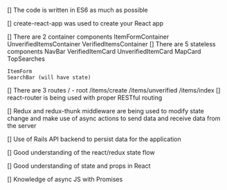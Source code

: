 [] The code is written in ES6 as much as possible

[] create-react-app was used to create your React app

[] There are 2 container components
    ItemFormContainer
    UnverifiedItemsContainer
    VerifiedItemsContainer
[] There are 5 stateless components
    NavBar
    VerifiedItemCard
    UnverifiedItemCard
    MapCard
    TopSearches

    ItemForm
    SearchBar (will have state)
[] There are 3 routes
    / - root
    /items/create
    /items/unverified 
    /items/index
[] react-router is being used with proper RESTful routing

[] Redux and redux-thunk middleware are being used to modify state change and make use of async actions to send data and receive data from the server

[] Use of Rails API backend to persist data for the application

[] Good understanding of the react/redux state flow

[] Good understanding of state and props in React

[] Knowledge of async JS with Promises
